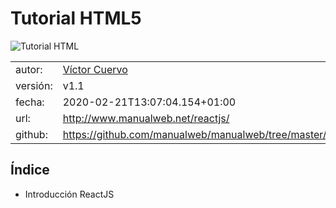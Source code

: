 # Tutorial HTML5

![Tutorial HTML](https://github.com/manualweb/manualweb/raw/master/img/logos/html.png)

| | |
|---|---|
|autor:|[Víctor Cuervo](http://www.victorcuervo.com)|
|versión:|v1.1|
|fecha:|2020-02-21T13:07:04.154+01:00|
|url:|http://www.manualweb.net/reactjs/|
|github:|https://github.com/manualweb/manualweb/tree/master/_reactjs|

## Índice

* Introducción ReactJS
